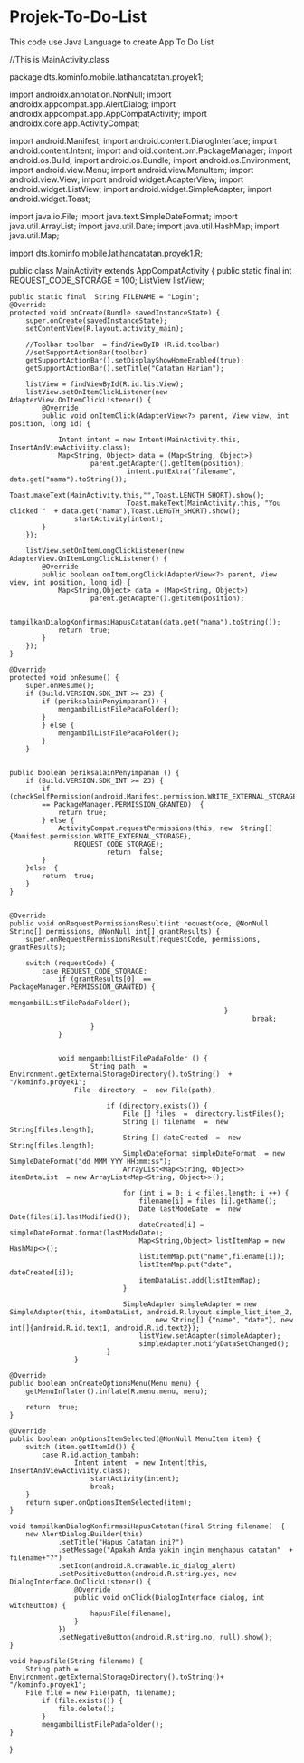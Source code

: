 # Projek-To-Do-List
This code use Java Language to create App To Do List

//This is MainActivity.class

package dts.kominfo.mobile.latihancatatan.proyek1;

import androidx.annotation.NonNull;
import androidx.appcompat.app.AlertDialog;
import androidx.appcompat.app.AppCompatActivity;
import androidx.core.app.ActivityCompat;

import android.Manifest;
import android.content.DialogInterface;
import android.content.Intent;
import android.content.pm.PackageManager;
import android.os.Build;
import android.os.Bundle;
import android.os.Environment;
import android.view.Menu;
import android.view.MenuItem;
import android.view.View;
import android.widget.AdapterView;
import android.widget.ListView;
import android.widget.SimpleAdapter;
import android.widget.Toast;

import java.io.File;
import java.text.SimpleDateFormat;
import java.util.ArrayList;
import java.util.Date;
import java.util.HashMap;
import java.util.Map;

import dts.kominfo.mobile.latihancatatan.proyek1.R;

public class MainActivity extends AppCompatActivity {
    public static final int REQUEST_CODE_STORAGE = 100;
    ListView listView;


    public static final  String FILENAME = "Login";
    @Override
    protected void onCreate(Bundle savedInstanceState) {
        super.onCreate(savedInstanceState);
        setContentView(R.layout.activity_main);

        //Toolbar toolbar  = findViewByID (R.id.toolbar)
        //setSupportActionBar(toolbar)
        getSupportActionBar().setDisplayShowHomeEnabled(true);
        getSupportActionBar().setTitle("Catatan Harian");

        listView = findViewById(R.id.listView);
        listView.setOnItemClickListener(new AdapterView.OnItemClickListener() {
            @Override
            public void onItemClick(AdapterView<?> parent, View view, int position, long id) {

                Intent intent = new Intent(MainActivity.this, InsertAndViewActiviity.class);
                Map<String, Object> data = (Map<String, Object>)
                        parent.getAdapter().getItem(position);
                                 intent.putExtra("filename", data.get("nama").toString());
                                 Toast.makeText(MainActivity.this,"",Toast.LENGTH_SHORT).show();
                                 Toast.makeText(MainActivity.this, "You clicked "  + data.get("nama"),Toast.LENGTH_SHORT).show();
                    startActivity(intent);
            }
        });

        listView.setOnItemLongClickListener(new AdapterView.OnItemLongClickListener() {
            @Override
            public boolean onItemLongClick(AdapterView<?> parent, View view, int position, long id) {
                Map<String,Object> data = (Map<String, Object>)
                        parent.getAdapter().getItem(position);

                tampilkanDialogKonfirmasiHapusCatatan(data.get("nama").toString());
                return  true;
            }
        });
    }

    @Override
    protected void onResume() {
        super.onResume();
        if (Build.VERSION.SDK_INT >= 23) {
            if (periksalainPenyimpanan()) {
                mengambilListFilePadaFolder();
            }
            } else {
                mengambilListFilePadaFolder();
            }
        }


    public boolean periksalainPenyimpanan () {
        if (Build.VERSION.SDK_INT >= 23) {
            if (checkSelfPermission(android.Manifest.permission.WRITE_EXTERNAL_STORAGE)
            == PackageManager.PERMISSION_GRANTED)  {
                return true;
            } else {
                ActivityCompat.requestPermissions(this, new  String[]{Manifest.permission.WRITE_EXTERNAL_STORAGE},
                    REQUEST_CODE_STORAGE);
                            return  false;
            }
        }else  {
            return  true;
        }
    }


    @Override
    public void onRequestPermissionsResult(int requestCode, @NonNull String[] permissions, @NonNull int[] grantResults) {
        super.onRequestPermissionsResult(requestCode, permissions, grantResults);

        switch (requestCode) {
            case REQUEST_CODE_STORAGE:
                if (grantResults[0]  ==  PackageManager.PERMISSION_GRANTED) {
                                                                        mengambilListFilePadaFolder();
                                                         }
                                                                break;
                        }
                }


                void mengambilListFilePadaFolder () {
                        String path  = Environment.getExternalStorageDirectory().toString()  +  "/kominfo.proyek1";
                    File  directory  =  new File(path);

                            if (directory.exists()) {
                                File [] files  =  directory.listFiles();
                                String [] filename  =  new String[files.length];
                                String [] dateCreated  =  new String[files.length];
                                SimpleDateFormat simpleDateFormat  = new SimpleDateFormat("dd MMM YYY HH:mm:ss");
                                ArrayList<Map<String, Object>> itemDataList  = new ArrayList<Map<String, Object>>();

                                for (int i = 0; i < files.length; i ++) {
                                    filename[i] = files [i].getName();
                                    Date lastModeDate  =  new Date(files[i].lastModified());
                                    dateCreated[i] = simpleDateFormat.format(lastModeDate);
                                    Map<String,Object> listItemMap = new HashMap<>();
                                    listItemMap.put("name",filename[i]);
                                    listItemMap.put("date", dateCreated[i]);
                                    itemDataList.add(listItemMap);
                                }

                                SimpleAdapter simpleAdapter = new SimpleAdapter(this, itemDataList, android.R.layout.simple_list_item_2,
                                        new String[] {"name", "date"}, new int[]{android.R.id.text1, android.R.id.text2});
                                    listView.setAdapter(simpleAdapter);
                                    simpleAdapter.notifyDataSetChanged();
                            }
                    }

    @Override
    public boolean onCreateOptionsMenu(Menu menu) {
        getMenuInflater().inflate(R.menu.menu, menu);

        return  true;
    }

    @Override
    public boolean onOptionsItemSelected(@NonNull MenuItem item) {
        switch (item.getItemId()) {
            case R.id.action_tambah:
                    Intent intent  = new Intent(this, InsertAndViewActiviity.class);
                        startActivity(intent);
                        break;
        }
        return super.onOptionsItemSelected(item);
    }

    void tampilkanDialogKonfirmasiHapusCatatan(final String filename)  {
        new AlertDialog.Builder(this)
                .setTitle("Hapus Catatan ini?")
                .setMessage("Apakah Anda yakin ingin menghapus catatan"  + filename+"?")
                .setIcon(android.R.drawable.ic_dialog_alert)
                .setPositiveButton(android.R.string.yes, new DialogInterface.OnClickListener() {
                    @Override
                    public void onClick(DialogInterface dialog, int witchButton) {
                        hapusFile(filename);
                    }
                })
                .setNegativeButton(android.R.string.no, null).show();
    }

    void hapusFile(String filename) {
        String path = Environment.getExternalStorageDirectory().toString()+  "/kominfo.proyek1";
        File file = new File(path, filename);
            if (file.exists()) {
                file.delete();
            }
            mengambilListFilePadaFolder();
    }
}
